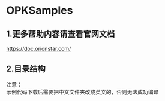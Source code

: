# OPKSamples
## 1.更多帮助内容请查看官网文档
https://doc.orionstar.com/
## 2.目录结构
注意：<br />
示例代码下载后需要把中文文件夹改成英文的，否则无法成功编译

